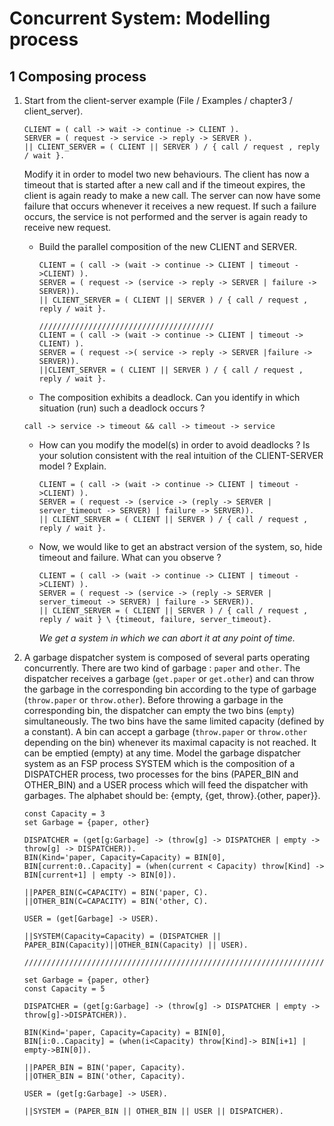 # Concurrent System: Modelling process

## 1 Composing process

1. Start from the client-server example (File / Examples / chapter3 / client_server).

   ```FSP
   CLIENT = ( call -> wait -> continue -> CLIENT ).
   SERVER = ( request -> service -> reply -> SERVER ).
   || CLIENT_SERVER = ( CLIENT || SERVER ) / { call / request , reply / wait }.
   ```

   Modify it in order to model two new behaviours. The client has now a timeout that is started after a new call and if the timeout expires, the client is again ready to make a new call. The server can now have some failure that occurs whenever it receives a new request. If such a failure occurs, the service is not performed and the server is again ready to receive new request. 

   * Build the parallel composition of the new CLIENT and SERVER. 

     ```FSP
     CLIENT = ( call -> (wait -> continue -> CLIENT | timeout ->CLIENT) ).
     SERVER = ( request -> (service -> reply -> SERVER | failure -> SERVER)).
     || CLIENT_SERVER = ( CLIENT || SERVER ) / { call / request , reply / wait }.
     
     ///////////////////////////////////////
     CLIENT = ( call -> (wait -> continue -> CLIENT | timeout -> CLIENT) ).
     SERVER = ( request ->( service -> reply -> SERVER |failure -> SERVER)).
     ||CLIENT_SERVER = ( CLIENT || SERVER ) / { call / request , reply / wait }.
     ```

     

   *  The composition exhibits a deadlock. Can you identify in which situation (run) such a deadlock occurs ?

     `call -> service -> timeout && call -> timeout -> service`

   * How can you modify the model(s) in order to avoid deadlocks ? Is your solution consistent with the real intuition of the CLIENT-SERVER model ? Explain. 

     ```FSP
     CLIENT = ( call -> (wait -> continue -> CLIENT | timeout ->CLIENT) ).
     SERVER = ( request -> (service -> (reply -> SERVER | server_timeout -> SERVER) | failure -> SERVER)).
     || CLIENT_SERVER = ( CLIENT || SERVER ) / { call / request , reply / wait }.
     ```

     

   * Now, we would like to get an abstract version of the system, so, hide timeout and failure. What can you observe ?

     ```FSP
     CLIENT = ( call -> (wait -> continue -> CLIENT | timeout ->CLIENT) ).
     SERVER = ( request -> (service -> (reply -> SERVER | server_timeout -> SERVER) | failure -> SERVER)).
     || CLIENT_SERVER = ( CLIENT || SERVER ) / { call / request , reply / wait } \ {timeout, failure, server_timeout}.
     ```

     *We get a system in which we can abort it at any point of time.*

2. A garbage dispatcher system is composed of several parts operating concurrently. There are two kind of garbage : `paper` and `other`. The dispatcher receives a garbage (`get.paper` or `get.other`) and can throw the garbage in the corresponding bin according to the type of garbage (`throw.paper` or `throw.other`). Before throwing a garbage in the corresponding bin, the dispatcher can empty the two bins (`empty`) simultaneously. The two bins have the same limited capacity (defined by a constant). A bin can accept a garbage (`throw.paper` or `throw.other` depending on the bin) whenever its maximal capacity is not reached. It can be emptied (empty) at any time. Model the garbage dispatcher system as an FSP process SYSTEM which is the composition of a DISPATCHER process, two processes for the bins (PAPER_BIN and OTHER_BIN) and a USER process which will feed the dispatcher with garbages. The alphabet should be: {empty, {get, throw}.{other, paper}}.

   ```FSP
   const Capacity = 3
   set Garbage = {paper, other}
   
   DISPATCHER = (get[g:Garbage] -> (throw[g] -> DISPATCHER | empty -> throw[g] -> DISPATCHER)).
   BIN(Kind='paper, Capacity=Capacity) = BIN[0],
   BIN[current:0..Capacity] = (when(current < Capacity) throw[Kind] -> BIN[current+1] | empty -> BIN[0]).
   
   ||PAPER_BIN(C=CAPACITY) = BIN('paper, C).
   ||OTHER_BIN(C=CAPACITY) = BIN('other, C).
   
   USER = (get[Garbage] -> USER).
   
   ||SYSTEM(Capacity=Capacity) = (DISPATCHER || PAPER_BIN(Capacity)||OTHER_BIN(Capacity) || USER).
   
   ////////////////////////////////////////////////////////////////////////////////////////
   
   set Garbage = {paper, other}
   const Capacity = 5
   
   DISPATCHER = (get[g:Garbage] -> (throw[g] -> DISPATCHER | empty -> throw[g]->DISPATCHER)).
   
   BIN(Kind='paper, Capacity=Capacity) = BIN[0], 
   BIN[i:0..Capacity] = (when(i<Capacity) throw[Kind]-> BIN[i+1] | empty->BIN[0]).
   
   ||PAPER_BIN = BIN('paper, Capacity).
   ||OTHER_BIN = BIN('other, Capacity).
   
   USER = (get[g:Garbage] -> USER).
   
   ||SYSTEM = (PAPER_BIN || OTHER_BIN || USER || DISPATCHER).
   
   ```
   
   